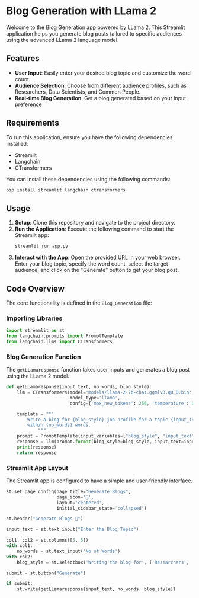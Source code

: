 # Blog Generation with LLama 2
Welcome to the Blog Generation app powered by LLama 2. This Streamlit application helps you generate blog posts tailored to specific audiences using the advanced LLama 2 language model. 

## Features
- **User Input**: Easily enter your desired blog topic and customize the word count.
- **Audience Selection**: Choose from different audience profiles, such as Researchers, Data Scientists, and Common People.
- **Real-time Blog Generation**: Get a blog generated based on your input preference

## Requirements
To run this application, ensure you have the following dependencies installed:
- Streamlit
- Langchain
- CTransformers

You can install these dependencies using the following commands:
```bash
pip install streamlit langchain ctransformers
```

## Usage
1. **Setup**: Clone this repository and navigate to the project directory.
2. **Run the Application**: Execute the following command to start the Streamlit app:
   ```bash
   streamlit run app.py
   ```
3. **Interact with the App**: Open the provided URL in your web browser. Enter your blog topic, specify the word count, select the target audience, and click on the "Generate" button to get your blog post.

## Code Overview
The core functionality is defined in the `Blog_Generation` file:

### Importing Libraries
```python
import streamlit as st
from langchain.prompts import PromptTemplate
from langchain.llms import CTransformers
```

### Blog Generation Function
The `getLLamaresponse` function takes user inputs and generates a blog post using the LLama 2 model.
```python
def getLLamaresponse(input_text, no_words, blog_style):
    llm = CTransformers(model='models/llama-2-7b-chat.ggmlv3.q8_0.bin',
                        model_type='llama',
                        config={'max_new_tokens': 256, 'temperature': 0.01})

    template = """
        Write a blog for {blog_style} job profile for a topic {input_text}
        within {no_words} words.
            """
    prompt = PromptTemplate(input_variables=["blog_style", "input_text", 'no_words'], template=template)
    response = llm(prompt.format(blog_style=blog_style, input_text=input_text, no_words=no_words))
    print(response)
    return response
```

### Streamlit App Layout
The Streamlit app is configured to have a simple and user-friendly interface.
```python
st.set_page_config(page_title="Generate Blogs",
                   page_icon='🤖',
                   layout='centered',
                   initial_sidebar_state='collapsed')

st.header("Generate Blogs 🤖")

input_text = st.text_input("Enter the Blog Topic")

col1, col2 = st.columns([5, 5])
with col1:
    no_words = st.text_input('No of Words')
with col2:
    blog_style = st.selectbox('Writing the blog for', ('Researchers', 'Data Scientist', 'Common People'), index=0)

submit = st.button("Generate")

if submit:
    st.write(getLLamaresponse(input_text, no_words, blog_style))
```
